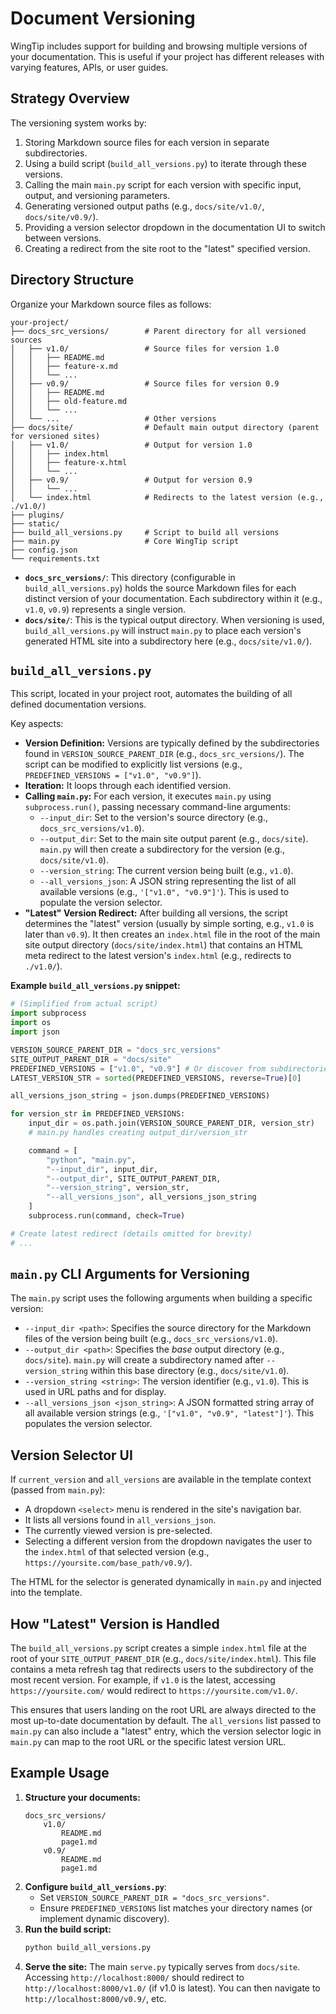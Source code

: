 # Document Versioning

WingTip includes support for building and browsing multiple versions of your documentation. This is useful if your project has different releases with varying features, APIs, or user guides.

## Strategy Overview

The versioning system works by:
1.  Storing Markdown source files for each version in separate subdirectories.
2.  Using a build script (`build_all_versions.py`) to iterate through these versions.
3.  Calling the main `main.py` script for each version with specific input, output, and versioning parameters.
4.  Generating versioned output paths (e.g., `docs/site/v1.0/`, `docs/site/v0.9/`).
5.  Providing a version selector dropdown in the documentation UI to switch between versions.
6.  Creating a redirect from the site root to the "latest" specified version.

## Directory Structure

Organize your Markdown source files as follows:

```
your-project/
├── docs_src_versions/        # Parent directory for all versioned sources
│   ├── v1.0/                 # Source files for version 1.0
│   │   ├── README.md
│   │   ├── feature-x.md
│   │   └── ...
│   ├── v0.9/                 # Source files for version 0.9
│   │   ├── README.md
│   │   ├── old-feature.md
│   │   └── ...
│   └── ...                   # Other versions
├── docs/site/                # Default main output directory (parent for versioned sites)
│   ├── v1.0/                 # Output for version 1.0
│   │   ├── index.html
│   │   ├── feature-x.html
│   │   └── ...
│   ├── v0.9/                 # Output for version 0.9
│   │   └── ...
│   └── index.html            # Redirects to the latest version (e.g., ./v1.0/)
├── plugins/
├── static/
├── build_all_versions.py     # Script to build all versions
├── main.py                   # Core WingTip script
├── config.json
└── requirements.txt
```

- **`docs_src_versions/`**: This directory (configurable in `build_all_versions.py`) holds the source Markdown files for each distinct version of your documentation. Each subdirectory within it (e.g., `v1.0`, `v0.9`) represents a single version.
- **`docs/site/`**: This is the typical output directory. When versioning is used, `build_all_versions.py` will instruct `main.py` to place each version's generated HTML site into a subdirectory here (e.g., `docs/site/v1.0/`).

## `build_all_versions.py`

This script, located in your project root, automates the building of all defined documentation versions.

Key aspects:
- **Version Definition:** Versions are typically defined by the subdirectories found in `VERSION_SOURCE_PARENT_DIR` (e.g., `docs_src_versions/`). The script can be modified to explicitly list versions (e.g., `PREDEFINED_VERSIONS = ["v1.0", "v0.9"]`).
- **Iteration:** It loops through each identified version.
- **Calling `main.py`:** For each version, it executes `main.py` using `subprocess.run()`, passing necessary command-line arguments:
    - `--input_dir`: Set to the version's source directory (e.g., `docs_src_versions/v1.0`).
    - `--output_dir`: Set to the main site output parent (e.g., `docs/site`). `main.py` will then create a subdirectory for the version (e.g., `docs/site/v1.0`).
    - `--version_string`: The current version being built (e.g., `v1.0`).
    - `--all_versions_json`: A JSON string representing the list of all available versions (e.g., `'["v1.0", "v0.9"]'`). This is used to populate the version selector.
- **"Latest" Version Redirect:** After building all versions, the script determines the "latest" version (usually by simple sorting, e.g., `v1.0` is later than `v0.9`). It then creates an `index.html` file in the root of the main site output directory (`docs/site/index.html`) that contains an HTML meta redirect to the latest version's `index.html` (e.g., redirects to `./v1.0/`).

**Example `build_all_versions.py` snippet:**
```python
# (Simplified from actual script)
import subprocess
import os
import json

VERSION_SOURCE_PARENT_DIR = "docs_src_versions"
SITE_OUTPUT_PARENT_DIR = "docs/site"
PREDEFINED_VERSIONS = ["v1.0", "v0.9"] # Or discover from subdirectories
LATEST_VERSION_STR = sorted(PREDEFINED_VERSIONS, reverse=True)[0]

all_versions_json_string = json.dumps(PREDEFINED_VERSIONS)

for version_str in PREDEFINED_VERSIONS:
    input_dir = os.path.join(VERSION_SOURCE_PARENT_DIR, version_str)
    # main.py handles creating output_dir/version_str

    command = [
        "python", "main.py",
        "--input_dir", input_dir,
        "--output_dir", SITE_OUTPUT_PARENT_DIR,
        "--version_string", version_str,
        "--all_versions_json", all_versions_json_string
    ]
    subprocess.run(command, check=True)

# Create latest redirect (details omitted for brevity)
# ...
```

## `main.py` CLI Arguments for Versioning

The `main.py` script uses the following arguments when building a specific version:
-   `--input_dir <path>`: Specifies the source directory for the Markdown files of the version being built (e.g., `docs_src_versions/v1.0`).
-   `--output_dir <path>`: Specifies the *base* output directory (e.g., `docs/site`). `main.py` will create a subdirectory named after `--version_string` within this base directory (e.g., `docs/site/v1.0`).
-   `--version_string <string>`: The version identifier (e.g., `v1.0`). This is used in URL paths and for display.
-   `--all_versions_json <json_string>`: A JSON formatted string array of all available version strings (e.g., `'["v1.0", "v0.9", "latest"]'`). This populates the version selector.

## Version Selector UI

If `current_version` and `all_versions` are available in the template context (passed from `main.py`):
- A dropdown `<select>` menu is rendered in the site's navigation bar.
- It lists all versions found in `all_versions_json`.
- The currently viewed version is pre-selected.
- Selecting a different version from the dropdown navigates the user to the `index.html` of that selected version (e.g., `https://yoursite.com/base_path/v0.9/`).

The HTML for the selector is generated dynamically in `main.py` and injected into the template.

## How "Latest" Version is Handled

The `build_all_versions.py` script creates a simple `index.html` file at the root of your `SITE_OUTPUT_PARENT_DIR` (e.g., `docs/site/index.html`). This file contains a meta refresh tag that redirects users to the subdirectory of the most recent version. For example, if `v1.0` is the latest, accessing `https://yoursite.com/` would redirect to `https://yoursite.com/v1.0/`.

This ensures that users landing on the root URL are always directed to the most up-to-date documentation by default. The `all_versions` list passed to `main.py` can also include a "latest" entry, which the version selector logic in `main.py` can map to the root URL or the specific latest version URL.

## Example Usage

1.  **Structure your documents:**
    ```
    docs_src_versions/
        v1.0/
            README.md
            page1.md
        v0.9/
            README.md
            page1.md
    ```
2.  **Configure `build_all_versions.py`**:
    - Set `VERSION_SOURCE_PARENT_DIR = "docs_src_versions"`.
    - Ensure `PREDEFINED_VERSIONS` list matches your directory names (or implement dynamic discovery).
3.  **Run the build script:**
    ```bash
    python build_all_versions.py
    ```
4.  **Serve the site:**
    The main `serve.py` typically serves from `docs/site`. Accessing `http://localhost:8000/` should redirect to `http://localhost:8000/v1.0/` (if v1.0 is latest). You can then navigate to `http://localhost:8000/v0.9/`, etc.
```
